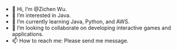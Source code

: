 - 👋 Hi, I’m @Zichen Wu.
- 👀 I’m interested in Java.
- 🌱 I’m currently learning Java, Python, and AWS.
- 💞️ I’m looking to collaborate on developing interactive games and applications.
- 📫 How to reach me: Please send me message.

<!---
Zichen1028/Zichen1028 is a ✨ special ✨ repository because its `README.md` (this file) appears on your GitHub profile.
You can click the Preview link to take a look at your changes.
--->
